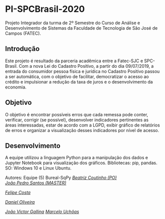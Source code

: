 # PI-SPCBrasil-2020
Projeto Integrador da turma de 2º Semestre do Curso de Análise e Desenvolvimento de Sistemas da Faculdade de Tecnologia de São José de Campos (FATEC).

## Introdução
Este projeto é resultado da parceria acadêmica entre a Fatec-SJC e SPC-Brasil. Com a nova Lei do Cadastro Positivo, a partir do dia 09/07/2019, a entrada do consumidor pessoa física e jurídica no Cadastro Positivo passou a ser automática, com o objetivo de facilitar, democratizar o acesso ao crédito e impulsionar a redução da taxa de juros e o desenvolvimento da economia.

## Objetivo
O objetivo é encontrar possíveis erros que cada remessa pode conter, verificar, corrigir (se possível), desenvolver indicadores pertinentes as áreas interessadas, estar de acordo com a LGPD, exibir gráfico de relatórios de erros e organizar a visualização desses indicadores por nível de acesso.

## Desenvolvimento
A equipe utilizou a linguagem Python para a manipulação dos dados e Jupyter Notebook para visualização dos gráficos. Bibliotecas: pip, pandas. SO: Windows 10 e Linux Ubuntu.

Autores: Equipe (5) Bureal-SqPy
        [*Beatriz Coutinho (PO)*](https://github.com/bibiacoutinho)  
[*João Pedro Santos (MASTER)*](https://github.com/QuodJP)

[*Felipe Costa*](https://github.com/fcostafelipe) 

[*Daniel Oliveira*](https://github.com/danielsantosoliveira) 

[*João Victor Gallina*](https://github.com/JVMedeiros)
[*Marcelo Uchôas*](https://github.com/marcelouchoas)
